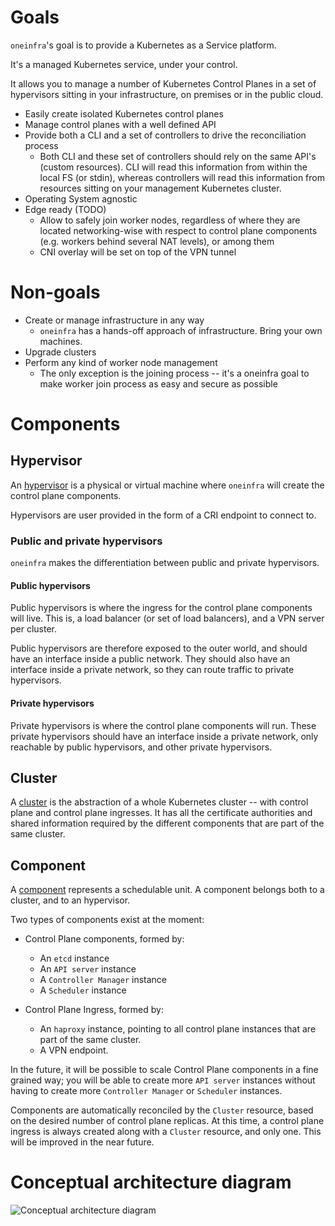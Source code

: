 # Goals

`oneinfra`'s goal is to provide a Kubernetes as a Service platform.

It's a managed Kubernetes service, under your control.

It allows you to manage a number of Kubernetes Control Planes in a set
of hypervisors sitting in your infrastructure, on premises or in the
public cloud.

* Easily create isolated Kubernetes control planes
* Manage control planes with a well defined API
* Provide both a CLI and a set of controllers to drive the
  reconciliation process
  * Both CLI and these set of controllers should rely on the same
    API's (custom resources). CLI will read this information from
    within the local FS (or stdin), whereas controllers will read this
    information from resources sitting on your management Kubernetes
    cluster.
* Operating System agnostic
* Edge ready (TODO)
  * Allow to safely join worker nodes, regardless of where they are
    located networking-wise with respect to control plane components
    (e.g. workers behind several NAT levels), or among them
  * CNI overlay will be set on top of the VPN tunnel


# Non-goals

* Create or manage infrastructure in any way
  * `oneinfra` has a hands-off approach of infrastructure. Bring your
    own machines.
* Upgrade clusters
* Perform any kind of worker node management
  * The only exception is the joining process -- it's a oneinfra goal
    to make worker join process as easy and secure as possible


# Components

## Hypervisor

An [hypervisor](hypervisors.md) is a physical or virtual machine where
`oneinfra` will create the control plane components.

Hypervisors are user provided in the form of a CRI endpoint to connect
to.


### Public and private hypervisors

`oneinfra` makes the differentiation between public and private
hypervisors.


#### Public hypervisors

Public hypervisors is where the ingress for the control plane
components will live. This is, a load balancer (or set of load
balancers), and a VPN server per cluster.

Public hypervisors are therefore exposed to the outer world, and
should have an interface inside a public network. They should also
have an interface inside a private network, so they can route traffic
to private hypervisors.


#### Private hypervisors

Private hypervisors is where the control plane components will
run. These private hypervisors should have an interface inside a
private network, only reachable by public hypervisors, and other
private hypervisors.


## Cluster

A [cluster](clusters.md) is the abstraction of a whole Kubernetes
cluster -- with control plane and control plane ingresses. It has all
the certificate authorities and shared information required by the
different components that are part of the same cluster.


## Component

A [component](components.md) represents a schedulable unit. A
component belongs both to a cluster, and to an hypervisor.

Two types of components exist at the moment:

* Control Plane components, formed by:
  * An `etcd` instance
  * An `API server` instance
  * A `Controller Manager` instance
  * A `Scheduler` instance

* Control Plane Ingress, formed by:
  * An `haproxy` instance, pointing to all control plane instances
    that are part of the same cluster.
  * A VPN endpoint.

In the future, it will be possible to scale Control Plane components
in a fine grained way; you will be able to create more `API server`
instances without having to create more `Controller Manager` or
`Scheduler` instances.

Components are automatically reconciled by the `Cluster` resource,
based on the desired number of control plane replicas. At this time, a
control plane ingress is always created along with a `Cluster`
resource, and only one. This will be improved in the near future.


# Conceptual architecture diagram

![Conceptual architecture diagram](conceptual-architecture.svg)

